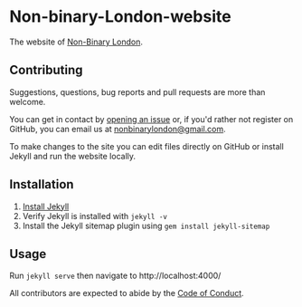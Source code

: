 # Non-binary-London-website

The website of [Non-Binary London](https://www.facebook.com/groups/nonbinarylondon/).

## Contributing

Suggestions, questions, bug reports and pull requests are more than welcome.

You can get in contact by [opening an issue](https://github.com/nonbinarylondon/Non-binary-London-website/issues/new) or, if you'd rather not register on GitHub, you can email us at [nonbinarylondon@gmail.com](mailto:nonbinarylondon@gmail.com?subject=nonbinary.london%20website).

To make changes to the site you can edit files directly on GitHub or install Jekyll and run the website locally.

## Installation

1. [Install Jekyll](https://jekyllrb.com/docs/installation/)
2. Verify Jekyll is installed with `jekyll -v`
3. Install the Jekyll sitemap plugin using `gem install jekyll-sitemap`

## Usage

Run `jekyll serve` then navigate to http://localhost:4000/

All contributors are expected to abide by the [Code of Conduct](CODE_OF_CONDUCT.md).
